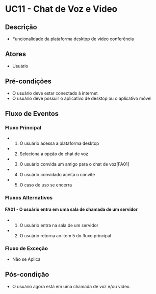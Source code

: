 # UC11 - Chat de Voz e Video

## Descrição
* Funcionalidade da plataforma desktop de video conferência
## Atores
* Usuário
## Pré-condições
* O usuário deve estar conectado à internet
* O usuário deve possuir o aplicativo de desktop ou o aplicativo móvel

## Fluxo de Eventos
### Fluxo Principal
* 1. O usuário acessa a plataforma desktop
* 2. Seleciona a opção de chat de voz
* 3. O usuário convida um amigo para o chat de voz[FA01]
* 4. O usuário convidado aceita o convite
* 5. O caso de uso se encerra
### Fluxos Alternativos
#### FA01 - O usuário entra em uma sala de chamada de um servidor
* 1. O usuário entra na sala de um servidor
* 2. O usuário retorna ao item 5 do fluxo principal

### Fluxo de Exceção
* Não se Aplica
## Pós-condição
* O usuário agora está em uma chamada de voz e/ou video.